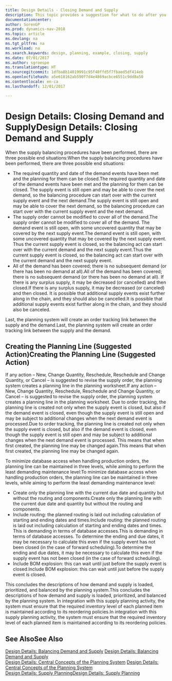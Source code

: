 ```yaml
---
title: Design Details - Closing Demand and Supply
description: This topic provides a suggestion for what to do after you perform supply balancing procedures.
documentationcenter: 
author: SorenGP
ms.prod: dynamics-nav-2018
ms.topic: article
ms.devlang: na
ms.tgt_pltfrm: na
ms.workload: na
ms.search.keywords: design, planning, example, closing, supply
ms.date: 07/01/2017
ms.author: sgroespe
ms.translationtype: HT
ms.sourcegitcommit: 1dfba8b14019991c95f40ffd5f7fbaed5df414eb
ms.openlocfilehash: a5e618162ab590f7d4e4869acbce6551c9dd8a50
ms.contentlocale: en-ca
ms.lasthandoff: 12/01/2017

---
```

# <a name="design-details-closing-demand-and-supply"></a><span data-ttu-id="394a5-103">Design Details: Closing Demand and Supply</span><span class="sxs-lookup"><span data-stu-id="394a5-103">Design Details: Closing Demand and Supply</span></span>
<span data-ttu-id="394a5-104">When the supply balancing procedures have been performed, there are three possible end situations:</span><span class="sxs-lookup"><span data-stu-id="394a5-104">When the supply balancing procedures have been performed, there are three possible end situations:</span></span>  
  
* <span data-ttu-id="394a5-105">The required quantity and date of the demand events have been met and the planning for them can be closed.</span><span class="sxs-lookup"><span data-stu-id="394a5-105">The required quantity and date of the demand events have been met and the planning for them can be closed.</span></span> <span data-ttu-id="394a5-106">The supply event is still open and may be able to cover the next demand, so the balancing procedure can start over with the current supply event and the next demand.</span><span class="sxs-lookup"><span data-stu-id="394a5-106">The supply event is still open and may be able to cover the next demand, so the balancing procedure can start over with the current supply event and the next demand.</span></span>  
* <span data-ttu-id="394a5-107">The supply order cannot be modified to cover all of the demand.</span><span class="sxs-lookup"><span data-stu-id="394a5-107">The supply order cannot be modified to cover all of the demand.</span></span> <span data-ttu-id="394a5-108">The demand event is still open, with some uncovered quantity that may be covered by the next supply event.</span><span class="sxs-lookup"><span data-stu-id="394a5-108">The demand event is still open, with some uncovered quantity that may be covered by the next supply event.</span></span> <span data-ttu-id="394a5-109">Thus the current supply event is closed, so the balancing act can start over with the current demand and the next supply event.</span><span class="sxs-lookup"><span data-stu-id="394a5-109">Thus the current supply event is closed, so the balancing act can start over with the current demand and the next supply event.</span></span>  
* <span data-ttu-id="394a5-110">All of the demand has been covered; there is no subsequent demand (or there has been no demand at all).</span><span class="sxs-lookup"><span data-stu-id="394a5-110">All of the demand has been covered; there is no subsequent demand (or there has been no demand at all).</span></span> <span data-ttu-id="394a5-111">If there is any surplus supply, it may be decreased (or cancelled) and then closed.</span><span class="sxs-lookup"><span data-stu-id="394a5-111">If there is any surplus supply, it may be decreased (or canceled) and then closed.</span></span> <span data-ttu-id="394a5-112">It is possible that additional supply events exist further along in the chain, and they should also be cancelled.</span><span class="sxs-lookup"><span data-stu-id="394a5-112">It is possible that additional supply events exist further along in the chain, and they should also be canceled.</span></span>  
  
<span data-ttu-id="394a5-113">Last, the planning system will create an order tracking link between the supply and the demand.</span><span class="sxs-lookup"><span data-stu-id="394a5-113">Last, the planning system will create an order tracking link between the supply and the demand.</span></span>  
  
## <a name="creating-the-planning-line-suggested-action"></a><span data-ttu-id="394a5-114">Creating the Planning Line (Suggested Action)</span><span class="sxs-lookup"><span data-stu-id="394a5-114">Creating the Planning Line (Suggested Action)</span></span>  
<span data-ttu-id="394a5-115">If any action – New, Change Quantity, Reschedule, Reschedule and Change Quantity, or Cancel – is suggested to revise the supply order, the planning system creates a planning line in the planning worksheet.</span><span class="sxs-lookup"><span data-stu-id="394a5-115">If any action – New, Change Quantity, Reschedule, Reschedule and Change Quantity, or Cancel – is suggested to revise the supply order, the planning system creates a planning line in the planning worksheet.</span></span> <span data-ttu-id="394a5-116">Due to order tracking, the planning line is created not only when the supply event is closed, but also if the demand event is closed, even though the supply event is still open and may be subject to additional changes when the next demand event is processed.</span><span class="sxs-lookup"><span data-stu-id="394a5-116">Due to order tracking, the planning line is created not only when the supply event is closed, but also if the demand event is closed, even though the supply event is still open and may be subject to additional changes when the next demand event is processed.</span></span> <span data-ttu-id="394a5-117">This means that when first created, the planning line may be changed again.</span><span class="sxs-lookup"><span data-stu-id="394a5-117">This means that when first created, the planning line may be changed again.</span></span>  
  
<span data-ttu-id="394a5-118">To minimize database access when handling production orders, the planning line can be maintained in three levels, while aiming to perform the least demanding maintenance level:</span><span class="sxs-lookup"><span data-stu-id="394a5-118">To minimize database access when handling production orders, the planning line can be maintained in three levels, while aiming to perform the least demanding maintenance level:</span></span>  
  
* <span data-ttu-id="394a5-119">Create only the planning line with the current due date and quantity but without the routing and components.</span><span class="sxs-lookup"><span data-stu-id="394a5-119">Create only the planning line with the current due date and quantity but without the routing and components.</span></span>  
* <span data-ttu-id="394a5-120">Include routing: the planned routing is laid out including calculation of starting and ending dates and times.</span><span class="sxs-lookup"><span data-stu-id="394a5-120">Include routing: the planned routing is laid out including calculation of starting and ending dates and times.</span></span> <span data-ttu-id="394a5-121">This is demanding in terms of database accesses.</span><span class="sxs-lookup"><span data-stu-id="394a5-121">This is demanding in terms of database accesses.</span></span> <span data-ttu-id="394a5-122">To determine the ending and due dates, it may be necessary to calculate this even if the supply event has not been closed (in the case of forward scheduling).</span><span class="sxs-lookup"><span data-stu-id="394a5-122">To determine the ending and due dates, it may be necessary to calculate this even if the supply event has not been closed (in the case of forward scheduling).</span></span>  
* <span data-ttu-id="394a5-123">Include BOM explosion: this can wait until just before the supply event is closed.</span><span class="sxs-lookup"><span data-stu-id="394a5-123">Include BOM explosion: this can wait until just before the supply event is closed.</span></span>  
  
<span data-ttu-id="394a5-124">This concludes the descriptions of how demand and supply is loaded, prioritized, and balanced by the planning system.</span><span class="sxs-lookup"><span data-stu-id="394a5-124">This concludes the descriptions of how demand and supply is loaded, prioritized, and balanced by the planning system.</span></span> <span data-ttu-id="394a5-125">In integration with this supply planning activity, the system must ensure that the required inventory level of each planned item is maintained according to its reordering policies.</span><span class="sxs-lookup"><span data-stu-id="394a5-125">In integration with this supply planning activity, the system must ensure that the required inventory level of each planned item is maintained according to its reordering policies.</span></span>  
  
## <a name="see-also"></a><span data-ttu-id="394a5-126">See Also</span><span class="sxs-lookup"><span data-stu-id="394a5-126">See Also</span></span>  
<span data-ttu-id="394a5-127">[Design Details: Balancing Demand and Supply](design-details-balancing-demand-and-supply.md) </span><span class="sxs-lookup"><span data-stu-id="394a5-127">[Design Details: Balancing Demand and Supply](design-details-balancing-demand-and-supply.md) </span></span>  
<span data-ttu-id="394a5-128">[Design Details: Central Concepts of the Planning System](design-details-central-concepts-of-the-planning-system.md) </span><span class="sxs-lookup"><span data-stu-id="394a5-128">[Design Details: Central Concepts of the Planning System](design-details-central-concepts-of-the-planning-system.md) </span></span>  
[<span data-ttu-id="394a5-129">Design Details: Supply Planning</span><span class="sxs-lookup"><span data-stu-id="394a5-129">Design Details: Supply Planning</span></span>](design-details-supply-planning.md)
